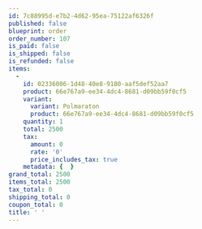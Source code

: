 ```yaml
---
id: 7c88995d-e7b2-4d62-95ea-75122af6326f
published: false
blueprint: order
order_number: 107
is_paid: false
is_shipped: false
is_refunded: false
items:
  -
    id: 02336006-1d48-40e8-9180-aaf5def52aa7
    product: 66e767a9-ee34-4dc4-8681-d09bb59f0cf5
    variant:
      variant: Polmaraton
      product: 66e767a9-ee34-4dc4-8681-d09bb59f0cf5
    quantity: 1
    total: 2500
    tax:
      amount: 0
      rate: '0'
      price_includes_tax: true
    metadata: {  }
grand_total: 2500
items_total: 2500
tax_total: 0
shipping_total: 0
coupon_total: 0
title: ' '
---
```

